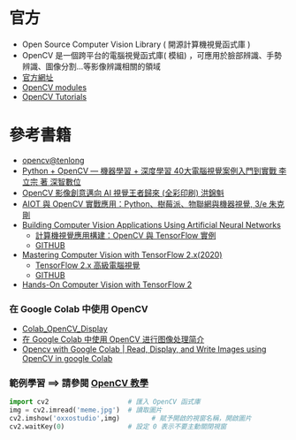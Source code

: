 
# 官方
- Open Source Computer Vision Library ( 開源計算機視覺函式庫 )
- OpenCV 是一個跨平台的電腦視覺函式庫( 模組) ，可應用於臉部辨識、手勢辨識、圖像分割...等影像辨識相關的領域
- [官方網址](https://opencv.org/)
- [OpenCV modules](https://docs.opencv.org/4.x/)
- [OpenCV Tutorials](https://docs.opencv.org/4.x/d9/df8/tutorial_root.html)

# 參考書籍 
- [opencv@tenlong](https://www.tenlong.com.tw/search?availability=buyable&keyword=opencv&langs%5B%5D=all&sort=publication_date)
- [Python + OpenCV — 機器學習 + 深度學習 40大電腦視覺案例入門到實戰  李立宗 著  深智數位](https://www.tenlong.com.tw/products/9786267273142?list_name=srh)
- [OpenCV 影像創意邁向 AI 視覺王者歸來 (全彩印刷) 洪錦魁](https://www.tenlong.com.tw/products/9789860776782?list_name=srh)
- [AIOT 與 OpenCV 實戰應用：Python、樹莓派、物聯網與機器視覺, 3/e  朱克剛](https://www.tenlong.com.tw/products/9786263240193?list_name=srh)
- [Building Computer Vision Applications Using Artificial Neural Networks](https://link.springer.com/book/10.1007/978-1-4842-5887-3) 
  - [計算機視覺應用構建：OpenCV 與 TensorFlow 實例](https://www.tenlong.com.tw/products/9787111708766?list_name=srh) 
  - [GITHUB](https://github.com/Apress/building-computer-vision-apps-artificial-neural-networks)
- [Mastering Computer Vision with TensorFlow 2.x(2020)](https://www.packtpub.com/product/mastering-computer-vision-with-tensorflow-2x/9781838827069)
  - [TensorFlow 2.x 高級電腦視覺](https://www.tenlong.com.tw/products/9787302614586?list_name=srh) 
  - [GITHUB](https://github.com/PacktPublishing/Mastering-Computer-Vision-with-TensorFlow-2.0)
- [Hands-On Computer Vision with TensorFlow 2](https://www.packtpub.com/product/hands-on-computer-vision-with-tensorflow-2/9781788830645#_ga=2.10252533.1910983201.1681276500-2136099925.1681276500) 


### 在 Google Colab 中使用 OpenCV 
- [Colab_OpenCV_Display](https://github.com/OmniXRI/Colab_OpenCV_Display.)
- [在 Google Colab 中使用 OpenCV 进行图像处理简介](https://blog.csdn.net/qq_42722197/article/details/120170622)
- [Opencv with Google Colab | Read, Display, and Write Images using OpenCV in google Colab](https://www.youtube.com/watch?v=FdFH2wcrf4Q)

### 範例學習 ==> 請參閱 [OpenCV 教學](https://steam.oxxostudio.tw/category/python/ai/opencv-index.html)
```python
import cv2                    # 匯入 OpenCV 函式庫
img = cv2.imread('meme.jpg')  # 讀取圖片
cv2.imshow('oxxostudio',img)        # 賦予開啟的視窗名稱，開啟圖片
cv2.waitKey(0)                # 設定 0 表示不要主動關閉視窗
```

